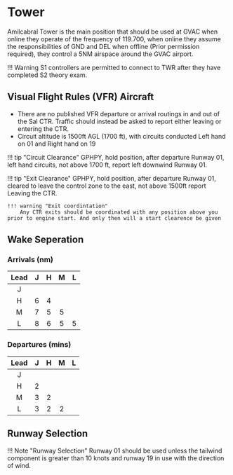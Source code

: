 # Tower
Amilcabral Tower is the main position that should be used at GVAC when online they operate of the frequency of 119.700, when online they assume the responsibilities of GND and DEL when offline (Prior permission required), they control a 5NM airspace around the GVAC airport.

!!! Warning
    S1 controllers are permitted to connect to TWR after they have completed S2 theory exam.

## Visual Flight Rules (VFR) Aircraft

  * There are no published VFR departure or arrival routings in and out of the Sal CTR. Traffic should instead be asked to report either leaving or entering the CTR.
  * Circuit altitude is 1500ft AGL (1700 ft), with circuits conducted Left hand on 01 and Right hand on 19 

!!! tip "Circuit Clearance"
    GPHPY, hold position, after departure Runway 01, left hand circuits, not above 1700 ft, report left downwind Runway 01.

!!! tip "Exit Clearance"
    GPHPY, hold position, after departure Runway 01, cleared to leave the control zone to the east, not above 1500ft report Leaving the CTR.

    !!! warning "Exit coordintation"
        Any CTR exits should be coordinated with any position above you prior to engine start. And only then will a start clearence be given 


## Wake Seperation

### Arrivals (nm)
| Lead  | J | H | M | L |
| :---------: | :---------: | :---------: | :---------: | :---------: | 
| J     | ||||
| H     | 6 | 4 | ||
| M     | 7 | 5 | 5 | |
| L     | 8 | 6 | 5 | 5 |


### Departures (mins)

| Lead  | J | H | M | L |
| :---------: | :---------: | :---------: | :---------: | :---------: | 
| J     | ||||
| H     | 2 | |||
| M     | 3 | 2 | ||
| L     | 3 | 2 | 2 | |

## Runway Selection

!!! Note "Runway Selection"
    Runway 01 should be used unless the tailwind component is greater than 10 knots and runway 19 in use with the direction of wind.

